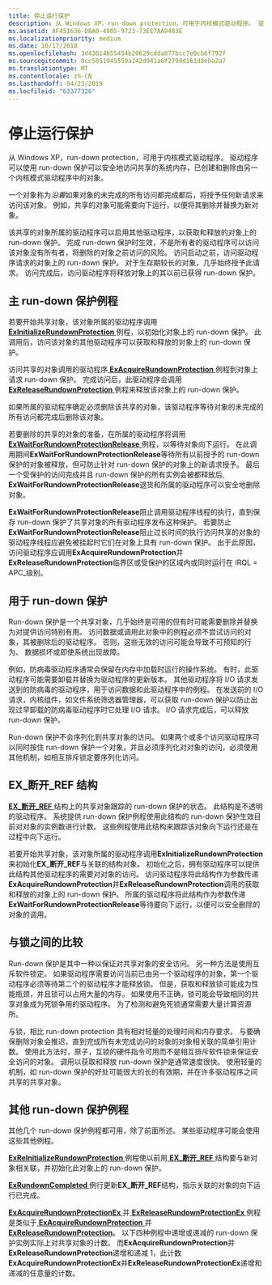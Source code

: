 ```yaml
---
title: 停止运行保护
description: 从 Windows XP，run-down protection，可用于内核模式驱动程序。 驱动程序可以使用 run-down 保护可以安全地访问共享的系统内存，已创建和删除由另一个内核模式驱动程序中的对象。
ms.assetid: AF451636-DBA0-4905-9723-73EE7AA9483E
ms.localizationpriority: medium
ms.date: 10/17/2018
ms.openlocfilehash: 3d43014655454b20629cdda877bcc7e0cb6f792f
ms.sourcegitcommit: 0cc5051945559a242d941a6f2799d161d8eba2a7
ms.translationtype: MT
ms.contentlocale: zh-CN
ms.lasthandoff: 04/23/2019
ms.locfileid: "63377326"
---
```

# <a name="run-down-protection"></a>停止运行保护


从 Windows XP，run-down protection，可用于内核模式驱动程序。 驱动程序可以使用 run-down 保护可以安全地访问共享的系统内存，已创建和删除由另一个内核模式驱动程序中的对象。

一个对象称为*沿着*如果对象的未完成的所有访问都完成都后，将授予任何新请求来访问该对象。 例如，共享的对象可能需要向下运行，以便将其删除并替换为新对象。

该共享的对象所属的驱动程序可以启用其他驱动程序，以获取和释放的对象上的 run-down 保护。 完成 run-down 保护时生效，不是所有者的驱动程序可以访问该对象没有所有者，将删除的对象之前访问的风险。 访问启动之前，访问驱动程序请求的对象上的 run-down 保护。 对于生存期较长的对象，几乎始终授予此请求。 访问完成后，访问驱动程序将释放对象上的其以前已获得 run-down 保护。

## <a name="primary-run-down-protection-routines"></a>主 run-down 保护例程


若要开始共享对象，该对象所属的驱动程序调用[ **ExInitializeRundownProtection** ](https://msdn.microsoft.com/library/windows/hardware/jj569373)例程，以初始化对象上的 run-down 保护。 此调用后，访问该对象的其他驱动程序可以获取和释放的对象上的 run-down 保护。

访问共享的对象调用的驱动程序[ **ExAcquireRundownProtection** ](https://msdn.microsoft.com/library/windows/hardware/jj569371)例程到对象上请求 run-down 保护。 完成访问后，此驱动程序会调用[ **ExReleaseRundownProtection** ](https://msdn.microsoft.com/library/windows/hardware/jj569375)例程来释放该对象上的 run-down 保护。

如果所属的驱动程序确定必须删除该共享的对象，该驱动程序等待对象的未完成的所有访问都完成后删除该对象。

若要删除的共享的对象的准备，在所属的驱动程序将调用[ **ExWaitForRundownProtectionRelease** ](https://msdn.microsoft.com/library/windows/hardware/jj569378)例程，以等待对象向下运行。 在此调用期间**ExWaitForRundownProtectionRelease**等待所有以前授予的 run-down 保护的对象被释放，但可防止针对 run-down 保护的对象上的新请求授予。 最后一个受保护的访问完成并且 run-down 保护的所有实例会被都释放后, **ExWaitForRundownProtectionRelease**退货和所属的驱动程序可以安全地删除对象。

**ExWaitForRundownProtectionRelease**阻止调用驱动程序线程的执行，直到保存 run-down 保护了共享对象的所有驱动程序发布这种保护。 若要防止**ExWaitForRundownProtectionRelease**阻止过长时间的执行访问共享的对象的驱动程序线程应避免被挂起时它们在对象上具有 run-down 保护。 出于此原因，访问驱动程序应调用**ExAcquireRundownProtection**并**ExReleaseRundownProtection**临界区或受保护的区域内或同时运行在 IRQL = APC\_级别。

## <a name="uses-for-run-down-protection"></a>用于 run-down 保护


Run-down 保护是一个共享对象，几乎始终是可用的但有时可能需要删除并替换为对提供访问特别有用。 访问数据或调用此对象中的例程必须不尝试访问的对象，其被删除后的驱动程序。 否则，这些无效的访问可能会导致不可预知的行为、 数据损坏或即使系统出现故障。

例如，防病毒驱动程序通常会保留在内存中加载时运行的操作系统。 有时，此驱动程序可能需要卸载并替换为驱动程序的更新版本。 其他驱动程序将 I/O 请求发送到的防病毒的驱动程序，用于访问数据和此驱动程序中的例程。 在发送前的 I/O 请求，内核组件，如文件系统筛选器管理器，可以获取 run-down 保护以防止出现过早卸载的防病毒驱动程序时它处理 I/O 请求。 I/O 请求完成后，可以释放 run-down 保护。

Run-down 保护不会序列化到共享对象的访问。 如果两个或多个访问驱动程序可以同时按住 run-down 保护一个对象，并且必须序列化对对象的访问，必须使用其他机制，如相互排斥锁定要序列化访问。

## <a name="the-exrundownref-structure"></a>EX\_断开\_REF 结构


[ **EX\_断开\_REF** ](https://msdn.microsoft.com/library/windows/hardware/jj569379)结构上的共享对象跟踪的 run-down 保护的状态。 此结构是不透明的驱动程序。 系统提供 run-down 保护例程使用此结构的 run-down 保护生效目前对对象的实例数进行计数。 这些例程使用此结构来跟踪该对象向下运行还是在过程中向下运行。

若要开始共享对象，该对象所属的驱动程序调用**ExInitializeRundownProtection**来初始化**EX\_断开\_REF**与关联的结构对象。 初始化之后，拥有驱动程序可以提供此结构其他驱动程序的需要对对象的访问。 访问驱动程序将此结构作为参数传递**ExAcquireRundownProtection**并**ExReleaseRundownProtection**调用的获取和释放的对象上的 run-down 保护。 所属的驱动程序将此结构作为参数传递**ExWaitForRundownProtectionRelease**等待要向下运行，以便可以安全删除的对象的调用。

## <a name="comparison-to-locks"></a>与锁之间的比较


Run-down 保护是其中一种以保证对共享对象的安全访问。 另一种方法是使用互斥软件锁定。 如果驱动程序需要访问当前已由另一个驱动程序的对象，第一个驱动程序必须等待第二个的驱动程序才能释放锁。 但是，获取和释放锁可能成为性能瓶颈，并且锁可以占用大量的内存。 如果使用不正确，锁可能会导致相同的共享对象成为死锁争用的驱动程序。 为了检测和避免死锁通常需要大量计算资源所。

与锁，相比 run-down protection 具有相对轻量的处理时间和内存要求。 与要确保删除对象会推迟，直到完成所有未完成访问的对象的对象相关联的简单引用计数。 使用此方法时，原子，互锁的硬件指令可用而不是相互排斥软件锁来保证安全访问的对象。 调用以获取和释放 run-down 保护是通常速度很快。 使用轻量的机制，如 run-down 保护的好处可能很大的长的有效期，并在许多驱动程序之间共享的共享对象。

## <a name="other-run-down-protection-routines"></a>其他 run-down 保护例程


其他几个 run-down 保护例程都可用，除了前面所述。 某些驱动程序可能会使用这些其他例程。

[ **ExReInitializeRundownProtection** ](https://msdn.microsoft.com/library/windows/hardware/jj569374)例程使以前用[ **EX\_断开\_REF** ](https://msdn.microsoft.com/library/windows/hardware/jj569379)结构要与新对象相关联，并初始化此对象上的 run-down 保护。

[ **ExRundownCompleted** ](https://msdn.microsoft.com/library/windows/hardware/jj569377)例行更新**EX\_断开\_REF**结构，指示关联的对象的向下运行已完成。

[ **ExAcquireRundownProtectionEx** ](https://msdn.microsoft.com/library/windows/hardware/jj569372)并[ **ExReleaseRundownProtectionEx** ](https://msdn.microsoft.com/library/windows/hardware/jj569376)例程是类似于[ **ExAcquireRundownProtection** ](https://msdn.microsoft.com/library/windows/hardware/jj569371)并[ **ExReleaseRundownProtection**](https://msdn.microsoft.com/library/windows/hardware/jj569375)。 以下四种例程中递增或递减的 run-down 保护实例实际上对共享对象的计数。 而**ExAcquireRundownProtection**并**ExReleaseRundownProtection**递增和递减 1，此计数**ExAcquireRundownProtectionEx**并**ExReleaseRundownProtectionEx**递增和递减的任意量的计数。

 

 




